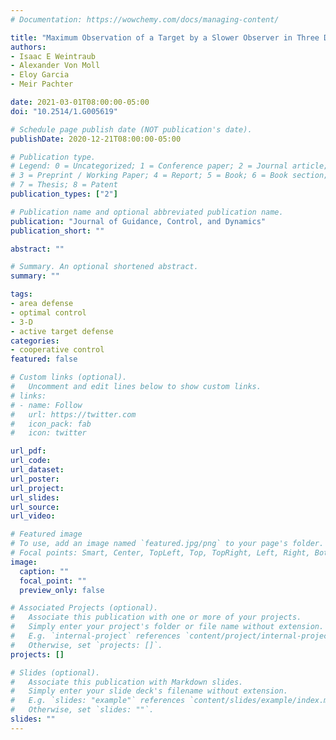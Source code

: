 ```yaml
---
# Documentation: https://wowchemy.com/docs/managing-content/

title: "Maximum Observation of a Target by a Slower Observer in Three Dimensions"
authors:
- Isaac E Weintraub
- Alexander Von Moll
- Eloy Garcia
- Meir Pachter

date: 2021-03-01T08:00:00-05:00
doi: "10.2514/1.G005619"

# Schedule page publish date (NOT publication's date).
publishDate: 2020-12-21T08:00:00-05:00

# Publication type.
# Legend: 0 = Uncategorized; 1 = Conference paper; 2 = Journal article;
# 3 = Preprint / Working Paper; 4 = Report; 5 = Book; 6 = Book section;
# 7 = Thesis; 8 = Patent
publication_types: ["2"]

# Publication name and optional abbreviated publication name.
publication: "Journal of Guidance, Control, and Dynamics"
publication_short: ""

abstract: ""

# Summary. An optional shortened abstract.
summary: ""

tags: 
- area defense
- optimal control
- 3-D
- active target defense
categories: 
- cooperative control
featured: false

# Custom links (optional).
#   Uncomment and edit lines below to show custom links.
# links:
# - name: Follow
#   url: https://twitter.com
#   icon_pack: fab
#   icon: twitter

url_pdf:
url_code:
url_dataset:
url_poster:
url_project:
url_slides:
url_source:
url_video:

# Featured image
# To use, add an image named `featured.jpg/png` to your page's folder. 
# Focal points: Smart, Center, TopLeft, Top, TopRight, Left, Right, BottomLeft, Bottom, BottomRight.
image:
  caption: ""
  focal_point: ""
  preview_only: false

# Associated Projects (optional).
#   Associate this publication with one or more of your projects.
#   Simply enter your project's folder or file name without extension.
#   E.g. `internal-project` references `content/project/internal-project/index.md`.
#   Otherwise, set `projects: []`.
projects: []

# Slides (optional).
#   Associate this publication with Markdown slides.
#   Simply enter your slide deck's filename without extension.
#   E.g. `slides: "example"` references `content/slides/example/index.md`.
#   Otherwise, set `slides: ""`.
slides: ""
---
```

